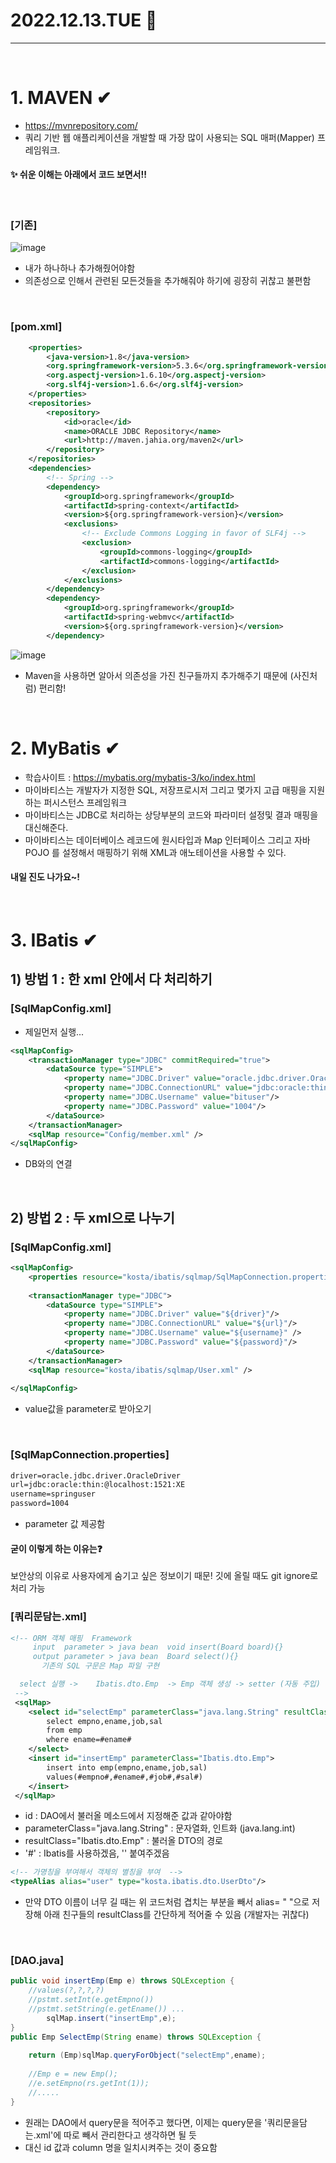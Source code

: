 # 2022.12.13.TUE 📅
----------------
<br>

# 1. MAVEN ✔
- https://mvnrepository.com/
- 쿼리 기반 웹 애플리케이션을 개발할 때 가장 많이 사용되는 SQL 매퍼(Mapper) 프레임워크.
#### ✨ 쉬운 이해는 아래에서 코드 보면서!! 
<br>

### [기존]
![image](https://user-images.githubusercontent.com/111114507/207293799-0ca96d50-3bcb-493e-9ae7-7fb7faba7acc.png)
- 내가 하나하나 추가해줬어야함
- 의존성으로 인해서 관련된 모든것들을 추가해줘야 하기에 굉장히 귀찮고 불편함
<br>

### [pom.xml]
```xml
	<properties>
		<java-version>1.8</java-version>
		<org.springframework-version>5.3.6</org.springframework-version>
		<org.aspectj-version>1.6.10</org.aspectj-version>
		<org.slf4j-version>1.6.6</org.slf4j-version>
	</properties>
	<repositories>
		<repository>
			<id>oracle</id>
			<name>ORACLE JDBC Repository</name>
			<url>http://maven.jahia.org/maven2</url>
		</repository>
	</repositories>
	<dependencies>
		<!-- Spring -->
		<dependency>
			<groupId>org.springframework</groupId>
			<artifactId>spring-context</artifactId>
			<version>${org.springframework-version}</version>
			<exclusions>
				<!-- Exclude Commons Logging in favor of SLF4j -->
				<exclusion>
					<groupId>commons-logging</groupId>
					<artifactId>commons-logging</artifactId>
				</exclusion>
			</exclusions>
		</dependency>
		<dependency>
			<groupId>org.springframework</groupId>
			<artifactId>spring-webmvc</artifactId>
			<version>${org.springframework-version}</version>
		</dependency>

```
![image](https://user-images.githubusercontent.com/111114507/207293162-d0727b04-7938-440d-b5e0-2f2e19d7de60.png)
- Maven을 사용하면 알아서 의존성을 가진 친구들까지 추가해주기 때문에 (사진처럼) 편리함!
<br>

# 2. MyBatis ✔
- 학습사이트 : https://mybatis.org/mybatis-3/ko/index.html
- 마이바티스는 개발자가 지정한 SQL, 저장프로시저 그리고 몇가지 고급 매핑을 지원하는 퍼시스턴스 프레임워크
- 마이바티스는 JDBC로 처리하는 상당부분의 코드와 파라미터 설정및 결과 매핑을 대신해준다.
- 마이바티스는 데이터베이스 레코드에 원시타입과 Map 인터페이스 그리고 자바 POJO 를 설정해서 매핑하기 위해 XML과 애노테이션을 사용할 수 있다.
#### 내일 진도 나가요~!
<br>

# 3. IBatis ✔
## 1) 방법 1 : 한 xml 안에서 다 처리하기
### [SqlMapConfig.xml]
- 제일먼저 실행...
```xml
<sqlMapConfig>
	<transactionManager type="JDBC" commitRequired="true">
		<dataSource type="SIMPLE">
			<property name="JDBC.Driver" value="oracle.jdbc.driver.OracleDriver"/>
			<property name="JDBC.ConnectionURL" value="jdbc:oracle:thin:@localhost:1521:XE"/>
			<property name="JDBC.Username" value="bituser"/>
			<property name="JDBC.Password" value="1004"/>
		</dataSource>	
	</transactionManager>
	<sqlMap resource="Config/member.xml" />
</sqlMapConfig>
```
- DB와의 연결
<br>

## 2) 방법 2 : 두 xml으로 나누기
### [SqlMapConfig.xml]
```xml
<sqlMapConfig>
	<properties resource="kosta/ibatis/sqlmap/SqlMapConnection.properties" />
	
	<transactionManager type="JDBC">
		<dataSource type="SIMPLE">
			<property name="JDBC.Driver" value="${driver}"/>		
			<property name="JDBC.ConnectionURL" value="${url}"/>
			<property name="JDBC.Username" value="${username}" />
			<property name="JDBC.Password" value="${password}"/>
		</dataSource>
	</transactionManager>
	<sqlMap resource="kosta/ibatis/sqlmap/User.xml" />
	
</sqlMapConfig>
```
- value값을 parameter로 받아오기
<br>

### [SqlMapConnection.properties]
```xml
driver=oracle.jdbc.driver.OracleDriver
url=jdbc:oracle:thin:@localhost:1521:XE
username=springuser
password=1004
```
- parameter 값 제공함
#### 굳이 이렇게 하는 이유는❓
보안상의 이유로 사용자에게 숨기고 싶은 정보이기 때문! 깃에 올릴 때도 git ignore로 처리 가능<br>

### [쿼리문담는.xml]
```xml
<!-- ORM 객체 매핑  Framework
     input  parameter > java bean  void insert(Board board){}
     output parameter > java bean  Board select(){}
       기존의 SQL 구문은 Map 파일 구현

  select 실행 ->    Ibatis.dto.Emp  -> Emp 객체 생성 -> setter (자동 주입) -> Emp 객체 주소 리턴   
 -->
 <sqlMap>
  	<select id="selectEmp" parameterClass="java.lang.String" resultClass="Ibatis.dto.Emp">
 		select empno,ename,job,sal 
 		from emp
 		where ename=#ename# 
 	</select>
 	<insert id="insertEmp" parameterClass="Ibatis.dto.Emp">
 		insert into emp(empno,ename,job,sal)
 		values(#empno#,#ename#,#job#,#sal#)  
 	</insert>
 </sqlMap>
```
- id : DAO에서 불러올 메소드에서 지정해준 값과 같아야함
- parameterClass="java.lang.String" : 문자열화, 인트화 (java.lang.int)
- resultClass="Ibatis.dto.Emp" : 불러올 DTO의 경로
- '#' : Ibatis를 사용하겠음, '' 붙여주겠음
```xml
<!-- 가명칭을 부여해서 객체의 별칭을 부여  -->
<typeAlias alias="user" type="kosta.ibatis.dto.UserDto"/>
```
- 만약 DTO 이름이 너무 길 때는 위 코드처럼 겹치는 부분을 빼서 alias= " "으로 저장해 아래 친구들의 resultClass를 간단하게 적어줄 수 있음 (개발자는 귀찮다)
<br>

### [DAO.java]
```java
public void insertEmp(Emp e) throws SQLException {
    //values(?,?,?,?)
    //pstmt.setInt(e.getEmpno())
    //pstmt.setString(e.getEname()) ...
        sqlMap.insert("insertEmp",e);
}
public Emp SelectEmp(String ename) throws SQLException {
    
    return (Emp)sqlMap.queryForObject("selectEmp",ename);
    
    //Emp e = new Emp();
    //e.setEmpno(rs.getInt(1));
    //.....
}
```
- 원래는 DAO에서 query문을 적어주고 했다면, 이제는 query문을 '쿼리문을담는.xml'에 따로 빼서 관리한다고 생각하면 될 듯
- 대신 id 값과 column 명을 일치시켜주는 것이 중요함